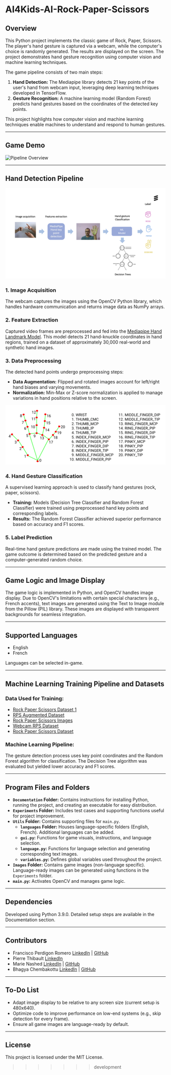 # AI4Kids-AI-Rock-Paper-Scissors

## Overview

This Python project implements the classic game of Rock, Paper, Scissors. The player's hand gesture is captured via a webcam, while the computer's choice is randomly generated. The results are displayed on the screen. The project demonstrates hand gesture recognition using computer vision and machine learning techniques.

The game pipeline consists of two main steps:  
1. **Hand Detection:** The Mediapipe library detects 21 key points of the user's hand from webcam input, leveraging deep learning techniques developed in TensorFlow.  
2. **Gesture Recognition:** A machine learning model (Random Forest) predicts hand gestures based on the coordinates of the detected key points.

This project highlights how computer vision and machine learning techniques enable machines to understand and respond to human gestures.

---

## Game Demo
![Pipeline Overview](Documentation/RPS_Demo.gif)

---

## Hand Detection Pipeline

![Pipeline Overview](Documentation/pipeline-v2.png)

### **1. Image Acquisition**  
The webcam captures the images using the OpenCV Python library, which handles hardware communication and returns image data as NumPy arrays.

### **2. Feature Extraction**  
Captured video frames are preprocessed and fed into the [Mediapipe Hand Landmark Model](https://developers.google.com/mediapipe/solutions/vision/hand_landmarker). This model detects 21 hand-knuckle coordinates in hand regions, trained on a dataset of approximately 30,000 real-world and synthetic hand images.

### **3. Data Preprocessing**  
The detected hand points undergo preprocessing steps:
- **Data Augmentation:** Flipped and rotated images account for left/right hand biases and varying movements.
- **Normalization:** Min-Max or Z-score normalization is applied to manage variations in hand positions relative to the screen.

![Hand Points Detected by Mediapipe](Documentation/mediapipe_hand_points.png)

### **4. Hand Gesture Classification**  
A supervised learning approach is used to classify hand gestures (rock, paper, scissors).  
- **Training:** Models (Decision Tree Classifier and Random Forest Classifier) were trained using preprocessed hand key points and corresponding labels.  
- **Results:** The Random Forest Classifier achieved superior performance based on accuracy and F1 scores.

### **5. Label Prediction**  
Real-time hand gesture predictions are made using the trained model. The game outcome is determined based on the predicted gesture and a computer-generated random choice.

---

## Game Logic and Image Display

The game logic is implemented in Python, and OpenCV handles image display. Due to OpenCV's limitations with certain special characters (e.g., French accents), text images are generated using the Text to Image module from the Pillow (PIL) library. These images are displayed with transparent backgrounds for seamless integration.

---

## Supported Languages
- English
- French  

Languages can be selected in-game.

---

## Machine Learning Training Pipeline and Datasets

### **Data Used for Training:**  
- [Rock Paper Scissors Dataset 1](https://www.kaggle.com/datasets/yash811/rockpaperscissors)  
- [RPS Augmented Dataset](https://www.kaggle.com/datasets/unajacimovic/rps-augmented)  
- [Rock Paper Scissors Images](https://www.kaggle.com/datasets/shounakdesai/rock-paper-and-scissor-images)  
- [Webcam RPS Dataset](https://www.kaggle.com/datasets/divamkachoria/webcam-rps-dataset)  
- [Rock Paper Scissors Dataset](https://www.kaggle.com/datasets/glushko/rock-paper-scissors-dataset)  

### **Machine Learning Pipeline:**  
The gesture detection process uses key point coordinates and the Random Forest algorithm for classification. The Decision Tree algorithm was evaluated but yielded lower accuracy and F1 scores.

---

## Program Files and Folders

- **`Documentation` Folder:** Contains instructions for installing Python, running the project, and creating an executable for easy distribution.  
- **`Experiments` Folder:** Includes test cases and supporting functions useful for project improvement.  
- **`Utils` Folder:** Contains supporting files for `main.py`.  
    - **`languages` Folder:** Houses language-specific folders (English, French). Additional languages can be added.  
    - **`gui.py`:** Functions for game visuals, instructions, and language selection.  
    - **`language.py`:** Functions for language selection and generating corresponding text images.  
    - **`variables.py`:** Defines global variables used throughout the project.  
- **`Images` Folder:** Contains game images (non-language specific). Language-ready images can be generated using functions in the `Experiments` folder.  
- **`main.py`:** Activates OpenCV and manages game logic.

---

## Dependencies

Developed using Python 3.9.0. Detailed setup steps are available in the Documentation section.

---

## Contributors

- Francisco Perdigon Romero [LinkedIn](https://www.linkedin.com/in/fperdigon/) | [GitHub](https://github.com/fperdigon)  
- Pierre Thibault [LinkedIn](https://www.linkedin.com/in/pierre-thibault-089b60a/)  
- Marie Nashed [LinkedIn](https://www.linkedin.com/in/marie-n-0ba014245/) | [GitHub](https://github.com/MarieNashed)  
- Bhagya Chembakottu [LinkedIn](https://www.linkedin.com/in/bhagya-c/) | [GitHub](https://github.com/BhagyaC)  

---

## To-Do List

- Adapt image display to be relative to any screen size (current setup is 480x640).
- Optimize code to improve performance on low-end systems (e.g., skip detection for every frame).
- Ensure all game images are language-ready by default.

---

## License

This project is licensed under the MIT License.
>>>>>>> development
